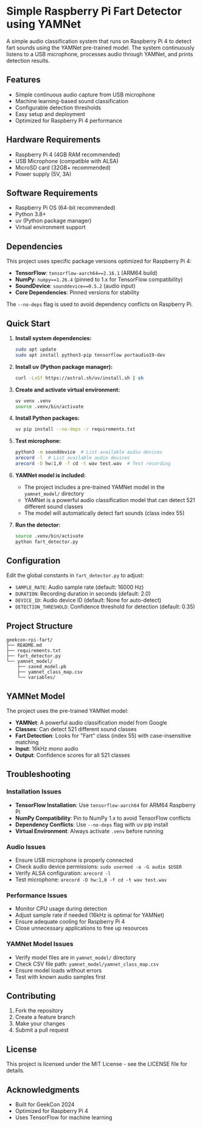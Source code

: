 # Simple Raspberry Pi Fart Detector using YAMNet

A simple audio classification system that runs on Raspberry Pi 4 to detect fart sounds using the YAMNet pre-trained model. The system continuously listens to a USB microphone, processes audio through YAMNet, and prints detection results.

## Features

- Simple continuous audio capture from USB microphone
- Machine learning-based sound classification
- Configurable detection thresholds
- Easy setup and deployment
- Optimized for Raspberry Pi 4 performance

## Hardware Requirements

- Raspberry Pi 4 (4GB RAM recommended)
- USB Microphone (compatible with ALSA)
- MicroSD card (32GB+ recommended)
- Power supply (5V, 3A)

## Software Requirements

- Raspberry Pi OS (64-bit recommended)
- Python 3.8+
- uv (Python package manager)
- Virtual environment support

## Dependencies

This project uses specific package versions optimized for Raspberry Pi 4:

- **TensorFlow**: `tensorflow-aarch64==2.16.1` (ARM64 build)
- **NumPy**: `numpy==1.26.4` (pinned to 1.x for TensorFlow compatibility)
- **SoundDevice**: `sounddevice==0.5.2` (audio input)
- **Core Dependencies**: Pinned versions for stability

The `--no-deps` flag is used to avoid dependency conflicts on Raspberry Pi.

## Quick Start

1. **Install system dependencies:**
   ```bash
   sudo apt update
   sudo apt install python3-pip tensorflow portaudio19-dev
   ```

2. **Install uv (Python package manager):**
   ```bash
   curl -LsSf https://astral.sh/uv/install.sh | sh
   ```

3. **Create and activate virtual environment:**
   ```bash
   uv venv .venv
   source .venv/bin/activate
   ```

4. **Install Python packages:**
   ```bash
   uv pip install --no-deps -r requirements.txt
   ```

5. **Test microphone:**
   ```bash
   python3 -m sounddevice  # List available audio devices
   arecord -l  # List available audio devices
   arecord -D hw:1,0 -f cd -t wav test.wav  # Test recording
   ```

6. **YAMNet model is included:**
   - The project includes a pre-trained YAMNet model in the `yamnet_model/` directory
   - YAMNet is a powerful audio classification model that can detect 521 different sound classes
   - The model will automatically detect fart sounds (class index 55)

7. **Run the detector:**
   ```bash
   source .venv/bin/activate
   python fart_detector.py
   ```

## Configuration

Edit the global constants in `fart_detector.py` to adjust:
- `SAMPLE_RATE`: Audio sample rate (default: 16000 Hz)
- `DURATION`: Recording duration in seconds (default: 2.0)
- `DEVICE_ID`: Audio device ID (default: None for auto-detect)
- `DETECTION_THRESHOLD`: Confidence threshold for detection (default: 0.35)

## Project Structure

```
geekcon-rpi-fart/
├── README.md
├── requirements.txt
├── fart_detector.py
└── yamnet_model/
    ├── saved_model.pb
    ├── yamnet_class_map.csv
    └── variables/
```

## YAMNet Model

The project uses the pre-trained YAMNet model:
- **YAMNet**: A powerful audio classification model from Google
- **Classes**: Can detect 521 different sound classes
- **Fart Detection**: Looks for "Fart" class (index 55) with case-insensitive matching
- **Input**: 16kHz mono audio
- **Output**: Confidence scores for all 521 classes

## Troubleshooting

### Installation Issues
- **TensorFlow Installation**: Use `tensorflow-aarch64` for ARM64 Raspberry Pi
- **NumPy Compatibility**: Pin to NumPy 1.x to avoid TensorFlow conflicts
- **Dependency Conflicts**: Use `--no-deps` flag with uv pip install
- **Virtual Environment**: Always activate `.venv` before running

### Audio Issues
- Ensure USB microphone is properly connected
- Check audio device permissions: `sudo usermod -a -G audio $USER`
- Verify ALSA configuration: `arecord -l`
- Test microphone: `arecord -D hw:1,0 -f cd -t wav test.wav`

### Performance Issues
- Monitor CPU usage during detection
- Adjust sample rate if needed (16kHz is optimal for YAMNet)
- Ensure adequate cooling for Raspberry Pi 4
- Close unnecessary applications to free up resources

### YAMNet Model Issues
- Verify model files are in `yamnet_model/` directory
- Check CSV file path: `yamnet_model/yamnet_class_map.csv`
- Ensure model loads without errors
- Test with known audio samples first

## Contributing

1. Fork the repository
2. Create a feature branch
3. Make your changes
4. Submit a pull request

## License

This project is licensed under the MIT License - see the LICENSE file for details.

## Acknowledgments

- Built for GeekCon 2024
- Optimized for Raspberry Pi 4
- Uses TensorFlow for machine learning